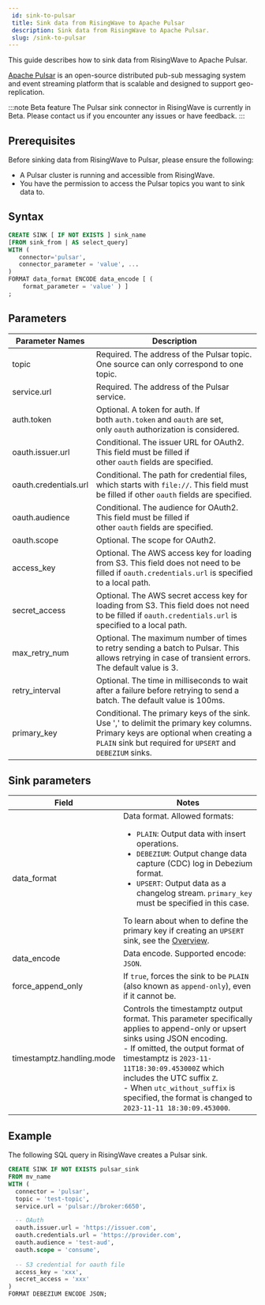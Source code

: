 ```yaml
---
 id: sink-to-pulsar
 title: Sink data from RisingWave to Apache Pulsar
 description: Sink data from RisingWave to Apache Pulsar.
 slug: /sink-to-pulsar
---
```


This guide describes how to sink data from RisingWave to Apache Pulsar.

[Apache Pulsar](https://pulsar.apache.org) is an open-source distributed pub-sub messaging system and event streaming platform that is scalable and designed to support geo-replication.

:::note Beta feature
The Pulsar sink connector in RisingWave is currently in Beta. Please contact us if you encounter any issues or have feedback.
:::

## Prerequisites

Before sinking data from RisingWave to Pulsar, please ensure the following:

- A Pulsar cluster is running and accessible from RisingWave.
- You have the permission to access the Pulsar topics you want to sink data to.

## Syntax

```sql
CREATE SINK [ IF NOT EXISTS ] sink_name
[FROM sink_from | AS select_query]
WITH (
   connector='pulsar',
   connector_parameter = 'value', ...
)
FORMAT data_format ENCODE data_encode [ (
    format_parameter = 'value' ) ]
;
```

## Parameters

| Parameter Names | Description |
| --------------- | ---------------------------------------------------------------------- |
|topic |Required. The address of the Pulsar topic. One source can only correspond to one topic.|
|service.url |Required. The address of the Pulsar service.|
|auth.token |Optional. A token for auth. If both `auth.token` and `oauth` are set, only `oauth` authorization is considered.|
|oauth.issuer.url |Conditional. The issuer URL for OAuth2. This field must be filled if other `oauth` fields are specified.|
|oauth.credentials.url |Conditional. The path for credential files, which starts with `file://`. This field must be filled if other `oauth` fields are specified.|
|oauth.audience |Conditional. The audience for OAuth2. This field must be filled if other `oauth` fields are specified.|
|oauth.scope |Optional. The scope for OAuth2.|
|access_key |Optional. The AWS access key for loading from S3. This field does not need to be filled if `oauth.credentials.url` is specified to a local path.|
|secret_access |Optional. The AWS secret access key for loading from S3. This field does not need to be filled if `oauth.credentials.url` is specified to a local path.|
|max_retry_num |Optional. The maximum number of times to retry sending a batch to Pulsar. This allows retrying in case of transient errors. The default value is 3. |
|retry_interval |Optional. The time in milliseconds to wait after a failure before retrying to send a batch. The default value is 100ms.|
|primary_key| Conditional. The primary keys of the sink. Use ',' to delimit the primary key columns. Primary keys are optional when creating a `PLAIN` sink but required for `UPSERT` and `DEBEZIUM` sinks.|

## Sink parameters

| Field | Notes |
| --------------- | ---------------------------------------------------------------------- |
|data_format| Data format. Allowed formats:<ul><li> `PLAIN`: Output data with insert operations.</li><li> `DEBEZIUM`: Output change data capture (CDC) log in Debezium format.</li><li> `UPSERT`: Output data as a changelog stream. `primary_key` must be specified in this case. </li></ul> To learn about when to define the primary key if creating an `UPSERT` sink, see the [Overview](/data-delivery.md).|
|data_encode| Data encode. Supported encode: `JSON`. |
|force_append_only| If `true`, forces the sink to be `PLAIN` (also known as `append-only`), even if it cannot be.|
|timestamptz.handling.mode|Controls the timestamptz output format. This parameter specifically applies to append-only or upsert sinks using JSON encoding. <br/> - If omitted, the output format of timestamptz is `2023-11-11T18:30:09.453000Z` which includes the UTC suffix `Z`. <br/> - When `utc_without_suffix` is specified, the format is changed to `2023-11-11 18:30:09.453000`.|

## Example

The following SQL query in RisingWave creates a Pulsar sink.

```sql
CREATE SINK IF NOT EXISTS pulsar_sink
FROM mv_name
WITH (
  connector = 'pulsar',
  topic = 'test-topic',
  service.url = 'pulsar://broker:6650',

  -- OAuth 
  oauth.issuer.url = 'https://issuer.com',
  oauth.credentials.url = 'https://provider.com',
  oauth.audience = 'test-aud',
  oauth.scope = 'consume',
  
  -- S3 credential for oauth file 
  access_key = 'xxx',
  secret_access = 'xxx' 
)
FORMAT DEBEZIUM ENCODE JSON;
```
